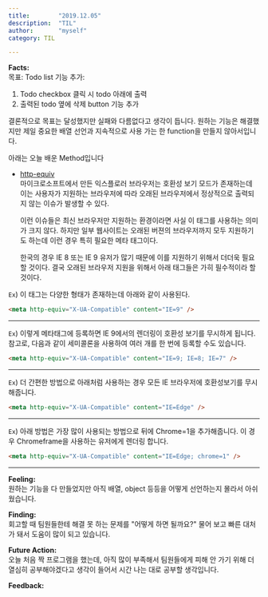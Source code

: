 ```yaml
---
title:        "2019.12.05"
description:  "TIL"
author:       "myself"
category: TIL

---
```


<strong>Facts:</strong><br> 
목표: Todo list 기능 추가:<br>
1. Todo checkbox 클릭 시 todo 아래에 출력<br>
2. 출력된 todo 옆에 삭제 button 기능 추가

결론적으로 목표는 달성했지만 실패와 다름없다고 생각이 듭니다. 
원하는 기능은 해결했지만 제일 중요한 배열 선언과 지속적으로 사용 가는 한 function을 만들지 않아서입니다.

아래는 오늘 배운 Method입니다 <br>

- [http-equiv](https://webisfree.com/2016-03-23/meta-%ED%83%9C%EA%B7%B8-http-equiv-%EC%84%A4%EC%A0%95%EB%B0%A9%EB%B2%95%EA%B3%BC-%EC%B0%A8%EC%9D%B4%EC%A0%90) <br>
마이크로소프트에서 만든 익스플로러 브라우저는 호환성 보기 모드가 존재하는데 이는 사용자가 지원하는 브라우저에 따라 오래된 브라우저에서 정상적으로 출력되지 않는 이슈가 발생할 수 있다.<br>

  이런 이슈들은 최신 브라우저만 지원하는 환경이라면 사실 이 태그를 사용하는 의미가 크지 않다. 하지만 일부 웹사이트는 오래된 버젼의 브라우저까지 모두 지원하기도 하는데 이런 경우 특히 필요한 메타 태그이다.<br>

  한국의 경우 IE 8 또는 IE 9 유저가 많기 때문에 이를 지원하기 위해서 더더욱 필요할 것이다. 결국 오래된 브라우저 지원을 위해서 아래 태그들은 가히 필수적이라 할 것이다.


 `Ex`) 이 태그는 다양한 형태가 존재하는데 아래와 같이 사용된다.
```HTML
<meta http-equiv="X-UA-Compatible" content="IE=9" />
```
---
`Ex`) 이렇게 메타태그에 등록하면 IE 9에서의 렌더링이 호환성 보기를
무시하게 됩니다. 참고로, 다음과 같이 세미콜론을 사용하여 여러 개를 한 번에 등록할 수도 있습니다.
```HTML
<meta http-equiv="X-UA-Compatible" content="IE=9; IE=8; IE=7" />
```
---
`Ex`) 더 간편한 방법으로 아래처럼 사용하는 경우 모든 IE 브라우저에 호환성보기를 무시해줍니다.
```HTML
<meta http-equiv="X-UA-Compatible" content="IE=Edge" />
```
---
`Ex`) 아래 방법은 가장 많이 사용되는 방법으로 뒤에 Chrome=1을 추가해줍니다. 이 경우 Chromeframe을 사용하는 유저에게 렌더링 합니다.
```HTML
<meta http-equiv="X-UA-Compatible" content="IE=Edge; chrome=1" />
```
---
<strong>Feeling:</strong><br>
원하는 기능을 다 만들었지만 아직 배열, object 등등을 어떻게 선언하는지 몰라서 아쉬웠습니다.

<strong>Finding:</strong><br>
회고할 때 팀원들한테 해결 못 하는 문제를 "어떻게 하면 될까요?" 물어 보고 빠른 대처가 돼서 도움이 많이 되고 있습니다.

<strong>Future Action:</strong><br>
오늘 처음 짝 프로그램을 했는데, 아직 많이 부족해서 팀원들에게 피해 안 가기 위해 더 열심히 공부해야겠다고 생각이 들어서 시간 나는 대로 공부할 생각입니다.

<strong>Feedback:</strong><br>


